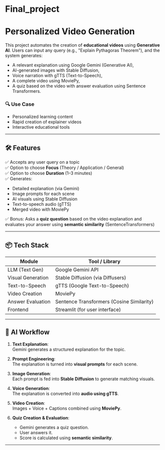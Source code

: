 # Final_project
# Personalized Video Generation

This project automates the creation of **educational videos** using **Generative AI**. Users can input any query (e.g., "Explain Pythagoras Theorem"), and the system generates:
- A relevant explanation using Google Gemini (Generative AI),
- AI-generated images with Stable Diffusion,
- Voice narration with gTTS (Text-to-Speech),
- A complete video using MoviePy,
- A quiz based on the video with answer evaluation using Sentence Transformers.

### 🔍 Use Case
- Personalized learning content
- Rapid creation of explainer videos
- Interactive educational tools

---

## 🛠️ Features

✅ Accepts any user query on a topic  
✅ Option to choose **Focus** (Theory / Application / General)  
✅ Option to choose **Duration** (1–3 minutes)  
✅ Generates:
- Detailed explanation (via Gemini)
- Image prompts for each scene
- AI visuals using Stable Diffusion
- Text-to-speech audio (gTTS)
- Merged video with MoviePy

✅ Bonus: Asks a **quiz question** based on the video explanation and evaluates your answer using **semantic similarity** (SentenceTransformers)

---

## 📦 Tech Stack

| Module              | Tool / Library                          |
|---------------------|-----------------------------------------|
| LLM (Text Gen)      | Google Gemini API                       |
| Visual Generation   | Stable Diffusion (via Diffusers)        |
| Text-to-Speech      | gTTS (Google Text-to-Speech)            |
| Video Creation      | MoviePy                                 |
| Answer Evaluation   | Sentence Transformers (Cosine Similarity) |
| Frontend            | Streamlit (for user interface)          |

---

## 🧠 AI Workflow

1. **Text Explanation**:  
   Gemini generates a structured explanation for the topic.

2. **Prompt Engineering**:  
   The explanation is turned into **visual prompts** for each scene.

3. **Image Generation**:  
   Each prompt is fed into **Stable Diffusion** to generate matching visuals.

4. **Voice Generation**:  
   The explanation is converted into **audio using gTTS**.

5. **Video Creation**:  
   Images + Voice + Captions combined using **MoviePy**.

6. **Quiz Creation & Evaluation**:  
   - Gemini generates a quiz question.  
   - User answers it.  
   - Score is calculated using **semantic similarity**.

---
